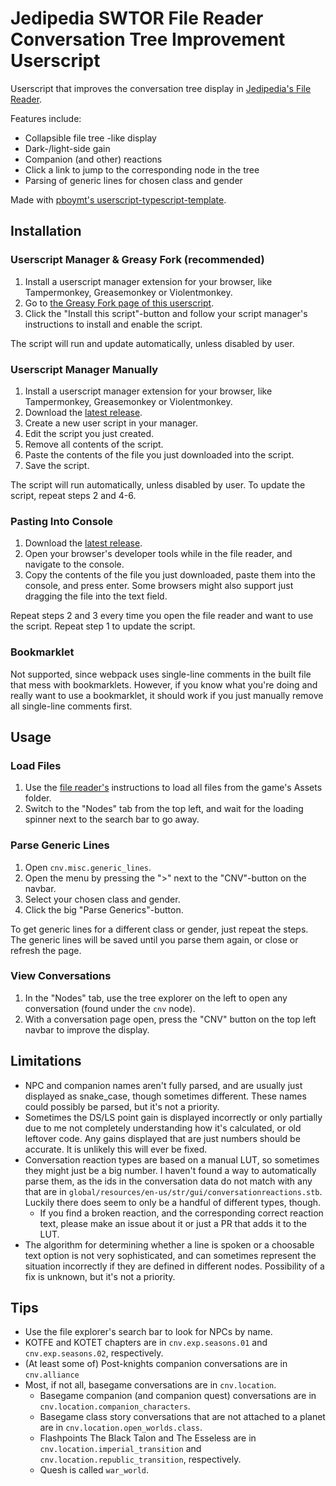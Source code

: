 # Jedipedia SWTOR File Reader Conversation Tree Improvement Userscript

Userscript that improves the conversation tree display in [Jedipedia's File Reader](https://swtor.jedipedia.net/reader).

Features include:

- Collapsible file tree -like display
- Dark-/light-side gain
- Companion (and other) reactions
- Click a link to jump to the corresponding node in the tree
- Parsing of generic lines for chosen class and gender

Made with [pboymt's userscript-typescript-template](https://github.com/pboymt/userscript-typescript-template).

## Installation

### Userscript Manager & Greasy Fork (recommended)

1. Install a userscript manager extension for your browser, like Tampermonkey, Greasemonkey or Violentmonkey. 
2. Go to [the Greasy Fork page of this userscript](https://greasyfork.org/en/scripts/487152-jedipedia-file-reader-cnv-tree). 
3. Click the "Install this script"-button and follow your script manager's instructions to install and enable the script. 

The script will run and update automatically, unless disabled by user.

### Userscript Manager Manually

1. Install a userscript manager extension for your browser, like Tampermonkey, Greasemonkey or Violentmonkey. 
2. Download the [latest release](https://github.com/rendurok/jedipedia-file-reader-cnv-tree/releases/latest/download/index.prod.user.js).
3. Create a new user script in your manager. 
4. Edit the script you just created. 
5. Remove all contents of the script. 
6. Paste the contents of the file you just downloaded into the script. 
7. Save the script. 

The script will run automatically, unless disabled by user. To update the script, repeat steps 2 and 4-6. 

### Pasting Into Console

1. Download the [latest release](https://github.com/rendurok/jedipedia-file-reader-cnv-tree/releases/latest/download/index.prod.user.js).
2. Open your browser's developer tools while in the file reader, and navigate to the console.
3. Copy the contents of the file you just downloaded, paste them into the console, and press enter. Some browsers might also support just dragging the file into the text field. 

Repeat steps 2 and 3 every time you open the file reader and want to use the script. Repeat step 1 to update the script. 

### Bookmarklet

Not supported, since webpack uses single-line comments in the built file that mess with bookmarklets. However, if you know what you're doing and really want to use a bookmarklet, it should work if you just manually remove all single-line comments first.

## Usage

### Load Files
  1. Use the [file reader's](https://swtor.jedipedia.net/reader) instructions to load all files from the game's Assets folder.
  2. Switch to the "Nodes" tab from the top left, and wait for the loading spinner next to the search bar to go away.

### Parse Generic Lines
  1. Open `cnv.misc.generic_lines`.
  2. Open the menu by pressing the ">" next to the "CNV"-button on the navbar.
  3. Select your chosen class and gender.
  4. Click the big "Parse Generics"-button.

To get generic lines for a different class or gender, just repeat the steps. The generic lines will be saved until you parse them again, or close or refresh the page.

### View Conversations
  1. In the "Nodes" tab, use the tree explorer on the left to open any conversation (found under the `cnv` node).
  2. With a conversation page open, press the "CNV" button on the top left navbar to improve the display.

## Limitations

- NPC and companion names aren't fully parsed, and are usually just displayed as snake_case, though sometimes different. These names could possibly be parsed, but it's not a priority.
- Sometimes the DS/LS point gain is displayed incorrectly or only partially due to me not completely understanding how it's calculated, or old leftover code. Any gains displayed that are just numbers should be accurate. It is unlikely this will ever be fixed.
- Conversation reaction types are based on a manual LUT, so sometimes they might just be a big number. I haven't found a way to automatically parse them, as the ids in the conversation data do not match with any that are in `global/resources/en-us/str/gui/conversationreactions.stb`. Luckily there does seem to only be a handful of different types, though.
  - If you find a broken reaction, and the corresponding correct reaction text, please make an issue about it or just a PR that adds it to the LUT. 
- The algorithm for determining whether a line is spoken or a choosable text option is not very sophisticated, and can sometimes represent the situation incorrectly if they are defined in different nodes. Possibility of a fix is unknown, but it's not a priority. 

## Tips

- Use the file explorer's search bar to look for NPCs by name.
- KOTFE and KOTET chapters are in `cnv.exp.seasons.01` and `cnv.exp.seasons.02`, respectively.
- (At least some of) Post-knights companion conversations are in `cnv.alliance`
- Most, if not all, basegame conversations are in `cnv.location`.
  - Basegame companion (and companion quest) conversations are in `cnv.location.companion_characters`.
  - Basegame class story conversations that are not attached to a planet are in `cnv.location.open_worlds.class`.
  - Flashpoints The Black Talon and The Esseless are in `cnv.location.imperial_transition` and `cnv.location.republic_transition`, respectively.
  - Quesh is called `war_world`.
